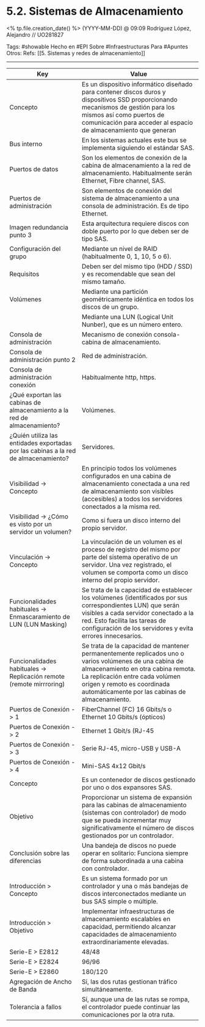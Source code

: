 # 5.2. Sistemas de Almacenamiento
<% tp.file.creation_date() %> (YYYY-MM-DD) @ 09:09
Rodríguez López, Alejandro // UO281827

Tags:
	#showable
	Hecho en #EPI
	Sobre #Infraestructuras 
	Para #Apuntes 
	Otros:
	Refs:
		 [[5. Sistemas y redes de almacenamiento]]
 
<hr>

| Key | Value |
| --- | --- |
| Concepto | Es un dispositivo informático diseñado para contener discos duros y dispositivos SSD proporcionando mecanismos de gestión para los mismos así como puertos de comunicación para acceder al espacio de almacenamiento que generan |
| Bus interno | En los sistemas actuales este bus se implementa siguiendo el estándar SAS. |
| Puertos de datos | Son los elementos de conexión de la cabina de almacenamiento a la red de almacenamiento. Habitualmente serán Ethernet, Fibre channel, SAS. |
| Puertos de administración | Son elementos de conexión del sistema de almacenamiento a una consola de administración. Es de tipo Ethernet. |
| Imagen redundancia punto 3 | Esta arquitectura requiere discos con doble puerto por lo que deben ser de tipo SAS. |
| Configuración del grupo | Mediante un nivel de RAID (habitualmente 0, 1, 10, 5 o 6). |
| Requisitos | Deben ser del mismo tipo (HDD / SSD) y es recomendable que sean del mismo tamaño. |
| Volúmenes | Mediante una partición geométricamente idéntica en todos los discos de un grupo. |
|  | Mediante una LUN (Logical Unit Nunber), que es un número entero. |
| Consola de administración | Mecanismo de conexión consola-cabina de almacenamiento. |
| Consola de administración punto 2 | Red de administración. |
| Consola de administración conexión | Habitualmente http, https. |
| ¿Qué exportan las cabinas de almacenamiento a la red de almacenamiento? | Volúmenes. |
| ¿Quién utiliza las entidades exportadas por las cabinas a la red de almacenamiento? | Servidores. |
| Visibilidad -> Concepto | En principio todos los volúmenes configurados en una cabina de almacenamiento conectada a una red de almacenamiento son visibles (accesibles) a todos los servidores conectados a la misma red. |
| Visibilidad -> ¿Cómo es visto por un servidor un volumen? | Como si fuera un disco interno del propio servidor. |
| Vinculación -> Concepto | La vinculación de un volumen es el proceso de registro del mismo por parte del sistema operativo de un servidor. Una vez registrado, el volumen se comporta como un disco interno del propio servidor. |
| Funcionalidades habituales -> Enmascaramiento de LUN (LUN Masking) | Se trata de la capacidad de establecer los volúmenes (identificados por sus correspondientes LUN) que serán visibles a cada servidor conectado a la red. Esto facilita las tareas de configuración de los servidores y evita errores innecesarios. |
| Funcionalidades habituales -> Replicación remote (remote mirrroring) | Se trata de la capacidad de mantener permanentemente replicados uno o varios volúmenes de una cabina de almacenamiento en otra cabina remota. La replicación entre cada volúmen orígen y remoto es coordinada automáticamente por las cabinas de almacenamiento. |
| Puertos de Conexión -> 1 | FiberChannel (FC) 16 Gbits/s o Ethernet 10 Gbits/s (ópticos) |
| Puertos de Conexión -> 2 | Ethernet 1 Gbit/s (RJ-45 |
| Puertos de Conexión -> 3 | Serie RJ-45, micro-USB y USB-A |
| Puertos de Conexión -> 4 | Mini-SAS 4x12 Gbit/s |
| Concepto | Es un contenedor de discos gestionado por uno o dos expansores SAS. |
| Objetivo | Proporcionar un sistema de expansión para las cabinas de almacenamiento (sistemas con controlador) de modo que se pueda incrementar muy significativamente el número de discos gestionados por un controlador. |
| Conclusión sobre las diferencias | Una bandeja de discos no puede operar en solitario: Funciona siempre de forma subordinada a una cabina con controlador. |
| Introducción > Concepto | Es un sistema formado por un controlador y una o más bandejas de discos interconectados mediante un bus SAS simple o múltiple. |
| Introducción > Objetivo | Implementar infraestructuras de almacenamiento escalables en capacidad, permitiendo alcanzar capacidades de almacenamiento extraordinariamente elevadas. |
| Serie-E > E2812 | 48/48 |
| Serie-E > E2824 | 96/96 |
| Serie-E > E2860 | 180/120 |
| Agregación de Ancho de Banda | Sí, las dos rutas gestionan tráfico simultáneamente. |
| Tolerancia a fallos | Sí, aunque una de las rutas se rompa, el controlador puede continuar las comunicaciones por la otra ruta. |
